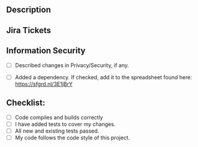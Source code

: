 <!---

Provide a general summary of your changes in the Title above using this format:
`[<type>] <jiraId> - <subject>`

<type> must be one of the following and should be capitalized:
Feature: A new feature
Fix: A bug fix
Hotfix: A hotfix
Docs: Documentation only changes
Style: Changes that do not affect the meaning of the code (whitespace, formatting, missing semi-colons, etc)
Refactor: A code change that neither fixes a bug nor adds a feature
Performance: A code change that improves performance
Test: Adding missing or correcting existing tests
Dependency: Updating dependencies
Maintenance: General maintenance
Chore: Changes to the build process or auxiliary tools and libraries such as documentation generation

<jiraId> is the ticket number from Jira, for example: SG-1337
<subject> is a concise description of the PR. This will be put into the Changelog, so get this right. 

-->

## Description
<!--- Describe your changes in detail -->

## Jira Tickets
<!--- List the urls of the Jira tickets that are part of these changes -->

## Information Security
- [ ] Described changes in Privacy/Security, if any.
<!-- Describe changes in Privacy/Security in detail -->
<!-- Contact the Security Officer for risk analysis -->
- [ ] Added a dependency. If checked, add it to the spreadsheet found here: https://sfgrd.nl/3E1jBrY

## Checklist:
<!--- Go over all the following points, and put an `x` in all the boxes that apply. -->
<!--- If you're unsure about any of these, don't hesitate to ask. We're here to help! -->
- [ ] Code compiles and builds correctly
- [ ] I have added tests to cover my changes.
- [ ] All new and existing tests passed.
- [ ] My code follows the code style of this project.
